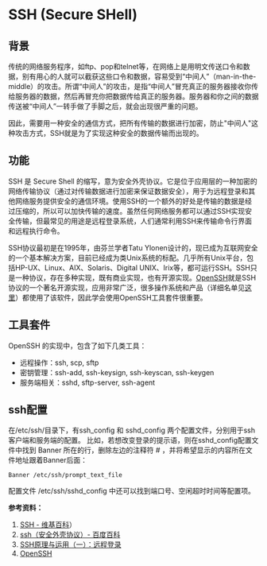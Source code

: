 # SSH (Secure SHell)

## 背景
传统的网络服务程序，如ftp、pop和telnet等，在网络上是用明文传送口令和数据，别有用心的人就可以截获这些口令和数据，容易受到“中间人”（man-in-the-middle）的攻击。所谓“中间人”的攻击，是指“中间人”冒充真正的服务器接收你传给服务器的数据，然后再冒充你把数据传给真正的服务器。服务器和你之间的数据传送被“中间人”一转手做了手脚之后，就会出现很严重的问题。

因此，需要用一种安全的通信方式，把所有传输的数据进行加密，防止"中间人"这种攻击方式，SSH就是为了实现这种安全的数据传输而出现的。

## 功能
SSH 是 Secure Shell 的缩写，意为安全外壳协议。它是位于应用层的一种加密的网络传输协议（通过对传输数据进行加密来保证数据安全），用于为远程登录和其他网络服务提供安全的通信环境。使用SSH的一个额外的好处是传输的数据是经过压缩的，所以可以加快传输的速度。虽然任何网络服务都可以通过SSH实现安全传输，但最常见的用途是远程登录系统，人们通常利用SSH来传输命令行界面和远程执行命令。

SSH协议最初是在1995年，由芬兰学者Tatu Ylonen设计的，现已成为互联网安全的一个基本解决方案，目前已经成为类Unix系统的标配。几乎所有Unix平台，包括HP-UX、Linux、AIX、Solaris、Digital UNIX、Irix等，都可运行SSH。SSH只是一种协议，存在多种实现，既有商业实现，也有开源实现。[OpenSSH](https://www.openssh.com/)就是SSH协议的一个著名开源实现，应用非常广泛，很多操作系统和产品（详细名单见[这里](https://www.openssh.com/users.html)）都使用了该软件，因此学会使用OpenSSH工具套件很重要。

## 工具套件
OpenSSH 的实现中，包含了如下几类工具：
* 远程操作：ssh, scp, sftp
* 密钥管理：ssh-add, ssh-keysign, ssh-keyscan, ssh-keygen
* 服务端相关：sshd, sftp-server, ssh-agent

## ssh配置
在/etc/ssh/目录下，有ssh_config 和 sshd_config 两个配置文件，分别用于ssh客户端和服务端的配置。
比如，若想改变登录的提示语，则在sshd_config配置文件中找到 Banner 所在的行，删除左边的注释符 # ，并将希望显示的内容所在文件地址跟着Banner后面：
```
Banner /etc/ssh/prompt_text_file
```
配置文件 /etc/ssh/sshd_config 中还可以找到端口号、空闲超时时间等配置项。


**参考资料：**
1. [SSH - 维基百科](https://zh.wikipedia.org/zh-hans/Secure_Shell)）
1. [ssh（安全外壳协议）- 百度百科](https://baike.baidu.com/item/SSH/10407)
1. [SSH原理与运用（一）：远程登录](http://www.ruanyifeng.com/blog/2011/12/ssh_remote_login.html)
1. [OpenSSH](https://www.openssh.com/)

